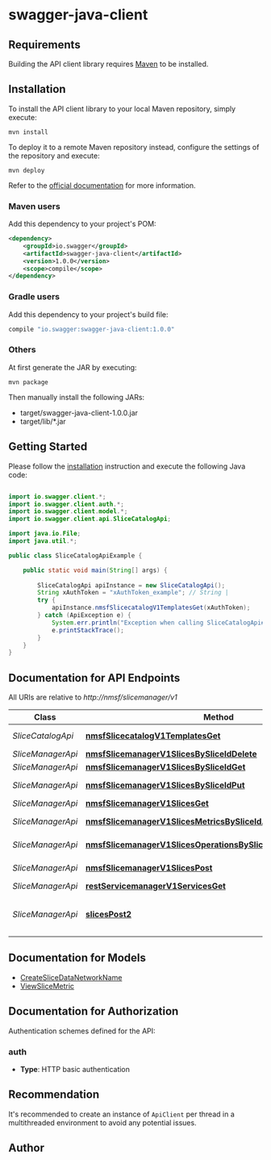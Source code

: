 # swagger-java-client

## Requirements

Building the API client library requires [Maven](https://maven.apache.org/) to be installed.

## Installation

To install the API client library to your local Maven repository, simply execute:

```shell
mvn install
```

To deploy it to a remote Maven repository instead, configure the settings of the repository and execute:

```shell
mvn deploy
```

Refer to the [official documentation](https://maven.apache.org/plugins/maven-deploy-plugin/usage.html) for more information.

### Maven users

Add this dependency to your project's POM:

```xml
<dependency>
    <groupId>io.swagger</groupId>
    <artifactId>swagger-java-client</artifactId>
    <version>1.0.0</version>
    <scope>compile</scope>
</dependency>
```

### Gradle users

Add this dependency to your project's build file:

```groovy
compile "io.swagger:swagger-java-client:1.0.0"
```

### Others

At first generate the JAR by executing:

    mvn package

Then manually install the following JARs:

* target/swagger-java-client-1.0.0.jar
* target/lib/*.jar

## Getting Started

Please follow the [installation](#installation) instruction and execute the following Java code:

```java

import io.swagger.client.*;
import io.swagger.client.auth.*;
import io.swagger.client.model.*;
import io.swagger.client.api.SliceCatalogApi;

import java.io.File;
import java.util.*;

public class SliceCatalogApiExample {

    public static void main(String[] args) {
        
        SliceCatalogApi apiInstance = new SliceCatalogApi();
        String xAuthToken = "xAuthToken_example"; // String | 
        try {
            apiInstance.nmsfSlicecatalogV1TemplatesGet(xAuthToken);
        } catch (ApiException e) {
            System.err.println("Exception when calling SliceCatalogApi#nmsfSlicecatalogV1TemplatesGet");
            e.printStackTrace();
        }
    }
}

```

## Documentation for API Endpoints

All URIs are relative to *http://nmsf/slicemanager/v1*

Class | Method | HTTP request | Description
------------ | ------------- | ------------- | -------------
*SliceCatalogApi* | [**nmsfSlicecatalogV1TemplatesGet**](docs/SliceCatalogApi.md#nmsfSlicecatalogV1TemplatesGet) | **GET** /nmsf/slicecatalog/v1/templates | Query  Slice Template
*SliceManagerApi* | [**nmsfSlicemanagerV1SlicesBySliceIdDelete**](docs/SliceManagerApi.md#nmsfSlicemanagerV1SlicesBySliceIdDelete) | **DELETE** /nmsf/slicemanager/v1/slices/{sliceId} | Delete Slice
*SliceManagerApi* | [**nmsfSlicemanagerV1SlicesBySliceIdGet**](docs/SliceManagerApi.md#nmsfSlicemanagerV1SlicesBySliceIdGet) | **GET** /nmsf/slicemanager/v1/slices/{sliceId} | Get Slice
*SliceManagerApi* | [**nmsfSlicemanagerV1SlicesBySliceIdPut**](docs/SliceManagerApi.md#nmsfSlicemanagerV1SlicesBySliceIdPut) | **PUT** /nmsf/slicemanager/v1/slices/{sliceId} | Modify Slice
*SliceManagerApi* | [**nmsfSlicemanagerV1SlicesGet**](docs/SliceManagerApi.md#nmsfSlicemanagerV1SlicesGet) | **GET** /nmsf/slicemanager/v1/slices | List Slices
*SliceManagerApi* | [**nmsfSlicemanagerV1SlicesMetricsBySliceIdAndMetricNameGet**](docs/SliceManagerApi.md#nmsfSlicemanagerV1SlicesMetricsBySliceIdAndMetricNameGet) | **GET** /nmsf/slicemanager/v1/slices/{sliceId}/metrics/{metricName} | View Slice Metric
*SliceManagerApi* | [**nmsfSlicemanagerV1SlicesOperationsBySliceIdAndOperationIdGet**](docs/SliceManagerApi.md#nmsfSlicemanagerV1SlicesOperationsBySliceIdAndOperationIdGet) | **GET** /nmsf/slicemanager/v1/slices/{sliceId}/operations/{operationId} | View Slice Operations
*SliceManagerApi* | [**nmsfSlicemanagerV1SlicesPost**](docs/SliceManagerApi.md#nmsfSlicemanagerV1SlicesPost) | **POST** /nmsf/slicemanager/v1/slices | Create Slice
*SliceManagerApi* | [**restServicemanagerV1ServicesGet**](docs/SliceManagerApi.md#restServicemanagerV1ServicesGet) | **GET** /rest/servicemanager/v1/services | Query Slice
*SliceManagerApi* | [**slicesPost2**](docs/SliceManagerApi.md#slicesPost2) | **POST** /slices | Create Slice - Data Network Name


## Documentation for Models

 - [CreateSliceDataNetworkName](docs/CreateSliceDataNetworkName.md)
 - [ViewSliceMetric](docs/ViewSliceMetric.md)


## Documentation for Authorization

Authentication schemes defined for the API:
### auth

- **Type**: HTTP basic authentication


## Recommendation

It's recommended to create an instance of `ApiClient` per thread in a multithreaded environment to avoid any potential issues.

## Author



